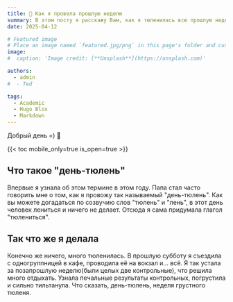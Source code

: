 ```yaml
---
title: 🦭 Как я провела прошлую неделю
summary: В этом посту я расскажу Вам, как я тюленилась всю прошлую неделю.
date: 2025-04-12

# Featured image
# Place an image named `featured.jpg/png` in this page's folder and customize its options here.
image:
#  caption: 'Image credit: [**Unsplash**](https://unsplash.com)'

authors:
  - admin
#  - Ted

tags:
  - Academic
  - Hugo Blox
  - Markdown
---
```


Добрый день =) 👋

{{< toc mobile_only=true is_open=true >}}

## Что такое "день-тюлень"
Впервые я узнала об этом термине в этом году. Папа стал часто говорить мне о том, как я провожу так называемый "день-тюлень". Как вы можете догадаться по созвучию слов "тюлень" и "лень", в этот день человек лениться и ничего не делает. Отсюда я сама придумала глагол "тюлениться".

## Так что же я делала
Конечно же ничего, много тюленилась. В прошлую субботу я съездила с одногруппницей в кафе, проводила её на вокзал и... всё. Я так устала за позапрошлую неделю(были целых две контрольные), что решила много отдыхать. Узнала печальные результаты контрольных, погрустила и сильно тильтанула. Что сказать, день-тюлень, неделя грустного тюленя.
